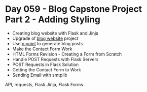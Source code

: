 # Day 059 - Blog Capstone Project Part 2 - Adding Styling
- Creating blog website with Flask and Jinja
- Upgrade of [blog website](../day-057/blog-templating) project
- Use [n:point](https://www.npoint.io/) to generate blog posts
- Make the Contact Form Work
- HTML Forms Revision - Creating a Form from Scratch
- Handle POST Requests with Flask Servers
- POST Requests in Flask Solution
- Getting the Contact Form to Work
- Sending Email with smtplib

API, requests, Flask Jinja, Flask Forms
